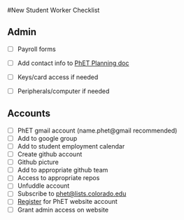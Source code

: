 #New Student Worker Checklist

## Admin
- [ ] Payroll forms 
- [ ] Add contact info to [PhET Planning doc](https://docs.google.com/document/d/1hONYWo1R8gf24gaAd-5B1xmD_UrwbOG6BfB01WvrfiQ/edit)
- [ ] Keys/card access if needed
- [ ] Peripherals/computer if needed

  
## Accounts
- [ ] PhET gmail account (name.phet@gmail recommended)
 - [ ] Add to google group
 - [ ] Add to student employment calendar
- [ ] Create github account
 - [ ] Github picture
 - [ ] Add to appropriate github team
 - [ ] Access to appropriate repos
- [ ] Unfuddle account
- [ ] Subscribe to phet@lists.colorado.edu
- [ ] [Register](https://phet.colorado.edu/en/register?dest=%2F) for PhET website account
 - [ ] Grant admin access on website
